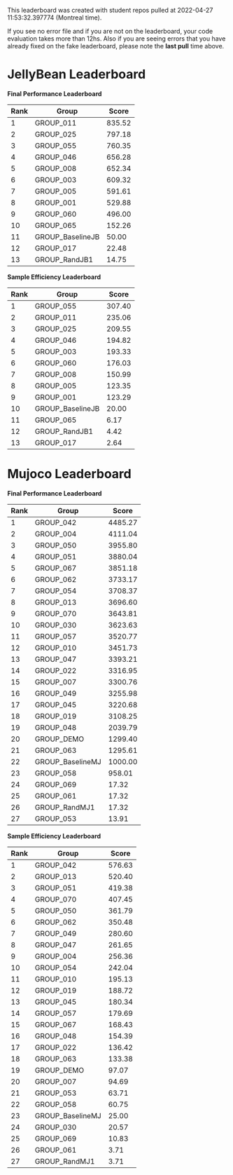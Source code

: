This leaderboard was created with student repos pulled at 2022-04-27 11:53:32.397774 (Montreal time).


 If you see no error file and if you are not on the leaderboard, your code evaluation takes more than 12hs. Also if you are seeing errors that you have already fixed on the fake leaderboard, please note the **last pull** time above.



# JellyBean Leaderboard

**Final Performance Leaderboard**

|Rank      |Group     |Score     |
|----------|----------|----------|
|1      |GROUP_011     |835.52     |
|2      |GROUP_025     |797.18     |
|3      |GROUP_055     |760.35     |
|4      |GROUP_046     |656.28     |
|5      |GROUP_008     |652.34     |
|6      |GROUP_003     |609.32     |
|7      |GROUP_005     |591.61     |
|8      |GROUP_001     |529.88     |
|9      |GROUP_060     |496.00     |
|10      |GROUP_065     |152.26     |
|11      |GROUP_BaselineJB     |50.00     |
|12      |GROUP_017     |22.48     |
|13      |GROUP_RandJB1     |14.75     |


**Sample Efficiency Leaderboard**

|Rank      |Group     |Score     |
|----------|----------|----------|
|1      |GROUP_055     |307.40     |
|2      |GROUP_011     |235.06     |
|3      |GROUP_025     |209.55     |
|4      |GROUP_046     |194.82     |
|5      |GROUP_003     |193.33     |
|6      |GROUP_060     |176.03     |
|7      |GROUP_008     |150.99     |
|8      |GROUP_005     |123.35     |
|9      |GROUP_001     |123.29     |
|10      |GROUP_BaselineJB     |20.00     |
|11      |GROUP_065     |6.17     |
|12      |GROUP_RandJB1     |4.42     |
|13      |GROUP_017     |2.64     |


# Mujoco Leaderboard

**Final Performance Leaderboard**

|Rank      |Group     |Score     |
|----------|----------|----------|
|1      |GROUP_042     |4485.27     |
|2      |GROUP_004     |4111.04     |
|3      |GROUP_050     |3955.80     |
|4      |GROUP_051     |3880.04     |
|5      |GROUP_067     |3851.18     |
|6      |GROUP_062     |3733.17     |
|7      |GROUP_054     |3708.37     |
|8      |GROUP_013     |3696.60     |
|9      |GROUP_070     |3643.81     |
|10      |GROUP_030     |3623.63     |
|11      |GROUP_057     |3520.77     |
|12      |GROUP_010     |3451.73     |
|13      |GROUP_047     |3393.21     |
|14      |GROUP_022     |3316.95     |
|15      |GROUP_007     |3300.76     |
|16      |GROUP_049     |3255.98     |
|17      |GROUP_045     |3220.68     |
|18      |GROUP_019     |3108.25     |
|19      |GROUP_048     |2039.79     |
|20      |GROUP_DEMO     |1299.40     |
|21      |GROUP_063     |1295.61     |
|22      |GROUP_BaselineMJ     |1000.00     |
|23      |GROUP_058     |958.01     |
|24      |GROUP_069     |17.32     |
|25      |GROUP_061     |17.32     |
|26      |GROUP_RandMJ1     |17.32     |
|27      |GROUP_053     |13.91     |


**Sample Efficiency Leaderboard**

|Rank      |Group     |Score     |
|----------|----------|----------|
|1      |GROUP_042     |576.63     |
|2      |GROUP_013     |520.40     |
|3      |GROUP_051     |419.38     |
|4      |GROUP_070     |407.45     |
|5      |GROUP_050     |361.79     |
|6      |GROUP_062     |350.48     |
|7      |GROUP_049     |280.60     |
|8      |GROUP_047     |261.65     |
|9      |GROUP_004     |256.36     |
|10      |GROUP_054     |242.04     |
|11      |GROUP_010     |195.13     |
|12      |GROUP_019     |188.72     |
|13      |GROUP_045     |180.34     |
|14      |GROUP_057     |179.69     |
|15      |GROUP_067     |168.43     |
|16      |GROUP_048     |154.39     |
|17      |GROUP_022     |136.42     |
|18      |GROUP_063     |133.38     |
|19      |GROUP_DEMO     |97.07     |
|20      |GROUP_007     |94.69     |
|21      |GROUP_053     |63.71     |
|22      |GROUP_058     |60.75     |
|23      |GROUP_BaselineMJ     |25.00     |
|24      |GROUP_030     |20.57     |
|25      |GROUP_069     |10.83     |
|26      |GROUP_061     |3.71     |
|27      |GROUP_RandMJ1     |3.71     |


